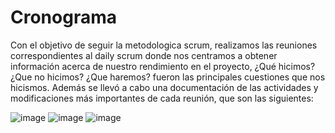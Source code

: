 # Cronograma

Con el objetivo de seguir la metodologica scrum, realizamos las reuniones correspondientes al daily scrum donde nos centramos a obtener información acerca de nuestro
rendimiento en el proyecto, ¿Qué hicimos? ¿Que no hicimos? ¿Que haremos? fueron las principales cuestiones que nos hicismos. Además se llevó a cabo una documentación de las actividades y modificaciones más importantes de cada reunión, que son las siguientes:

![image](https://user-images.githubusercontent.com/111620583/202829242-9400b88d-2e2a-4b13-881f-b0874f190067.png)
![image](https://user-images.githubusercontent.com/111620583/202829266-a2a45fcf-d092-4192-8f38-f6f0ccfc65ae.png)
![image](https://user-images.githubusercontent.com/111620583/202829282-87273af1-0b1e-4cb4-a987-7e16bd63b664.png)

